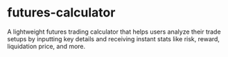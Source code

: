 # futures-calculator
A lightweight futures trading calculator that helps users analyze their trade setups by inputting key details and receiving instant stats like risk, reward, liquidation price, and more.

